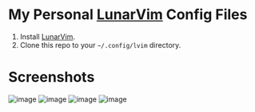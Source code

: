 # My Personal [LunarVim](https://github.com/ChristianChiarulli/LunarVim/ "LunarVim") Config Files

1. Install [LunarVim](https://github.com/nawfalmrouyan/LunarVim/).
2. Clone this repo to your `~/.config/lvim` directory.

# Screenshots
![image](https://user-images.githubusercontent.com/10271030/178931492-71f8aaf9-3350-47cb-b713-88eae4e7c59b.png)
![image](https://user-images.githubusercontent.com/10271030/178931385-7fcfc0ad-edbe-409f-8a75-2df8a034460d.png)
![image](https://user-images.githubusercontent.com/10271030/178931728-a07257cf-fcf2-43e6-8d2f-b974aa040dcd.png)
![image](https://user-images.githubusercontent.com/10271030/178931852-f814576c-af6d-4730-b734-b5c3c96459e6.png)
